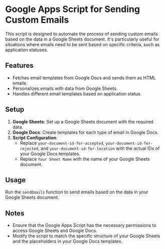 # Google Apps Script for Sending Custom Emails

This script is designed to automate the process of sending custom emails based on the data in a Google Sheets document. It's particularly useful for situations where emails need to be sent based on specific criteria, such as application statuses.

## Features
- Fetches email templates from Google Docs and sends them as HTML emails.
- Personalizes emails with data from Google Sheets.
- Handles different email templates based on application status.

## Setup
1. **Google Sheets**: Set up a Google Sheets document with the required data.
2. **Google Docs**: Create templates for each type of email in Google Docs.
3. **Script Configuration**: 
   - Replace `your-document-id-for-accepted`, `your-document-id-for-rejected`, and `your-document-id-for-location` with the actual IDs of your Google Docs templates.
   - Replace `Your Sheet Name` with the name of your Google Sheets document.

## Usage
Run the `sendEmails` function to send emails based on the data in your Google Sheets document.

## Notes
- Ensure that the Google Apps Script has the necessary permissions to access Google Sheets and Google Docs.
- Modify the script to match the specific structure of your Google Sheets and the placeholders in your Google Docs templates.
